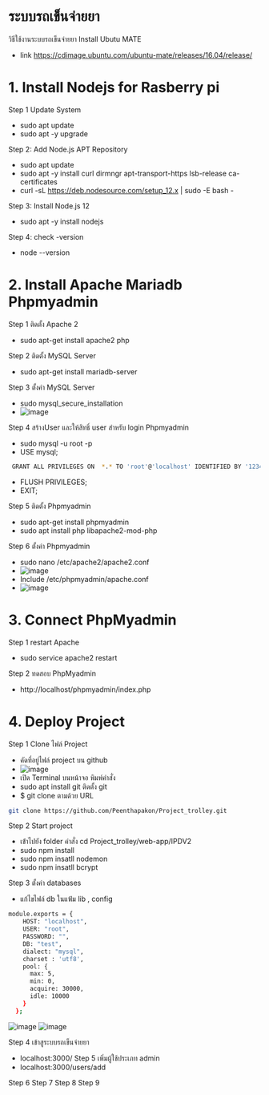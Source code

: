 # ระบบรถเข็นจ่ายยา
วิธีใช้งานระบบรถเข็นจ่ายยา
Install Ubutu MATE 
- link https://cdimage.ubuntu.com/ubuntu-mate/releases/16.04/release/
# 1. Install Nodejs  for  Rasberry pi 
Step 1 Update System
- sudo apt update
- sudo apt -y upgrade

Step 2: Add Node.js APT Repository
- sudo apt update
- sudo apt -y install curl dirmngr apt-transport-https lsb-release ca-certificates
- curl -sL https://deb.nodesource.com/setup_12.x | sudo -E bash -

Step 3: Install Node.js 12 
- sudo apt -y install nodejs

Step 4: check -version
- node --version
# 2. Install Apache Mariadb Phpmyadmin
Step 1 ติดตั้ง Apache 2 
- sudo apt-get install apache2 php 

Step 2 ติดตั้ง MySQL Server
- sudo apt-get install mariadb-server

Step 3 ตั้งค่า MySQL Server
- sudo mysql_secure_installation
- ![image](https://user-images.githubusercontent.com/73109808/119920829-27956080-bf97-11eb-8eda-331ae2ece5b5.png)

Step 4 สร้างUser และให้สิทธิ์ user สำหรับ login Phpmyadmin
- sudo mysql -u root -p
- USE mysql;
```bash
 GRANT ALL PRIVILEGES ON  *.* TO 'root'@'localhost' IDENTIFIED BY '123456' WITH GRANT OPTION;
```
- FLUSH PRIVILEGES;
- EXIT;

Step 5 ติดตั้ง Phpmyadmin
- sudo apt-get install phpmyadmin
- sudo apt install php libapache2-mod-php

Step 6 ตั้งค่า Phpmyadmin
- sudo nano /etc/apache2/apache2.conf
- ![image](https://user-images.githubusercontent.com/73109808/119921286-ecdff800-bf97-11eb-9b52-5dd6b0b74144.png)
- Include /etc/phpmyadmin/apache.conf
- ![image](https://user-images.githubusercontent.com/73109808/119921356-0c772080-bf98-11eb-8cfe-e94ad7d3fb46.png)

# 3. Connect PhpMyadmin
Step 1 restart Apache
- sudo service apache2 restart

Step 2 ทดสอบ PhpMyadmin
- http://localhost/phpmyadmin/index.php

# 4. Deploy Project
Step 1 Clone ไฟล์ Project 
- คัดที่อยู่ไฟล์ project บน github
- ![image](https://user-images.githubusercontent.com/73109808/119922222-95db2280-bf99-11eb-9de7-632940c4d7cc.png)
- เปิด Terminal บนหน้าจอ พิมพ์คำสั่ง
- sudo apt install git  ติดตั้ง git 
- $ git clone ตามด้วย URL
```bash
git clone https://github.com/Peenthapakon/Project_trolley.git
```
  
Step 2 Start project
- เข้่าไปยัง folder คำสั่ง cd Project_trolley/web-app/IPDV2
- sudo npm install 
- sudo npm insatll nodemon
- sudo npm insatll bcrypt

Step 3 ตั้งค่า databases 
- แก้ไขไฟล์ db ในแฟ้ม lib , config 
```bash
module.exports = {
    HOST: "localhost",
    USER: "root",
    PASSWORD: "",
    DB: "test",
    dialect: "mysql",
    charset : 'utf8',
    pool: {
      max: 5,
      min: 0,
      acquire: 30000,
      idle: 10000
    }
  };
```
![image](https://user-images.githubusercontent.com/73109808/119989096-ff3a5000-bff0-11eb-926f-9bb290438ecb.png)
![image](https://user-images.githubusercontent.com/73109808/119989191-18db9780-bff1-11eb-9b78-79d1379cc6a8.png)

Step 4 เข้าสูระบบรถเข็นจ่ายยา
- localhost:3000/
Step 5 เพิ่มผู้ใช้ประเภท admin
- localhost:3000/users/add


Step 6 
Step 7 
Step 8 
Step 9 


